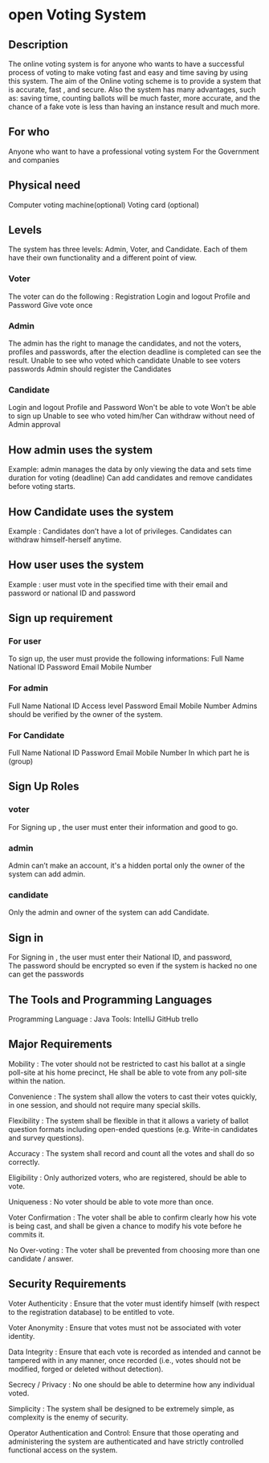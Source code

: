 # open Voting System

## Description 

The online voting system is for anyone who wants to have a successful process of voting  to make voting fast and easy and time saving by using this system. The aim of the Online voting scheme is to provide a system that is accurate, fast , and secure.
Also the system has many advantages,  such as: saving time, counting ballots will be much faster, more accurate, and the chance of a fake vote is less than having an instance result and much more.

## For who 
Anyone who want to have a professional voting system
For the Government and companies

## Physical need
Computer 
voting machine(optional)
Voting card (optional)


## Levels
The system has three levels: Admin, Voter, and Candidate.
Each of them have their own functionality and a different point of view.

### Voter
The voter can do the following :
Registration 
Login and logout 
Profile and Password
Give vote once 

### Admin
The admin has the right to manage the candidates, and not  the voters, profiles and passwords, after the election deadline is completed can see the result.
Unable to see who voted which candidate
Unable to see voters passwords
Admin should register the Candidates

### Candidate 
Login and logout 
Profile and Password
Won't be able to vote
Won’t be able to sign up
Unable to see who voted him/her
Can withdraw without need of Admin approval

## How admin uses the system
Example: admin manages the data by only viewing the data and sets time duration for voting (deadline)
Can add candidates and remove candidates before voting starts.


## How Candidate uses the system
Example : Candidates don’t have a lot of privileges. Candidates can withdraw himself-herself anytime.

## How user uses the system
Example : user must vote in the specified time with their email and password or national ID and password

## Sign up requirement
### For user
To sign up, the user must provide the following informations:
Full Name
National ID 
Password 
Email
Mobile Number 

### For admin
Full Name
National ID
Access level
Password 
Email
Mobile Number 
Admins should be verified by the owner of the system. 

### For  Candidate 
Full Name
National ID 
Password 
Email
Mobile Number
In which part he is  (group)

## Sign Up Roles

### voter
For Signing up , the user must enter their information and good to go.

### admin
Admin can’t make an account, it's a hidden portal only the owner of the system can add admin.

### candidate
Only the admin and owner of the system can add Candidate.


## Sign in 
For Signing in , the user must enter their National ID, and password,  
The password should be encrypted so even if the system is hacked no one can get the passwords 

## The Tools and Programming Languages 
Programming Language : 
Java 
Tools: 
IntelliJ 
GitHub
trello

## Major Requirements

Mobility : The voter should not be restricted to cast his ballot at a single poll-site at his home precinct, He shall be able to vote from any poll-site within the nation.

Convenience : The system shall allow the voters to cast their votes quickly, in one session, and should not require many special skills.

Flexibility : The system shall be flexible in that it allows a variety of ballot question formats including open-ended questions (e.g. Write-in candidates and survey questions).

 Accuracy : The system shall record and count all the votes and shall do so correctly.

 Eligibility : Only authorized voters, who are registered, should be able to vote. 

Uniqueness : No voter should be able to vote more than once.

Voter Confirmation : The voter shall be able to confirm clearly how his vote is being cast, and shall be given a chance to modify his vote before he commits it. 

No Over-voting : The voter shall be prevented from choosing more than one candidate / answer. 


## Security Requirements

Voter Authenticity : Ensure that the voter must identify himself (with respect to the registration database) to be entitled to vote.

Voter Anonymity : Ensure that votes must not be associated with voter identity. 

Data Integrity : Ensure that each vote is recorded as intended and cannot be tampered with in any manner, once recorded (i.e., votes should not be modified, forged or deleted without detection). 

Secrecy / Privacy : No one should be able to determine how any individual voted.

Simplicity : The system shall be designed to be extremely simple, as complexity is the enemy of security.

Operator Authentication and Control: Ensure that those operating and administering the system are authenticated and have strictly controlled functional access on the system. 












